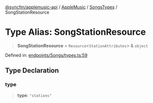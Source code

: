 [@syncfm/applemusic-api](../../../../../../globals.md) / [AppleMusic](../../../index.md) / [SongsTypes](../index.md) / SongStationResource

# Type Alias: SongStationResource

> **SongStationResource** = `Resource`\<`StationAttributes`\> & `object`

Defined in: [endpoints/Songs/types.ts:59](https://github.com/sync-fm/applemusic-api/blob/9471caba6a6b5bc92263ffc6e5d9c04672ec1f7f/src/endpoints/Songs/types.ts#L59)

## Type Declaration

### type

> **type**: `"stations"`
